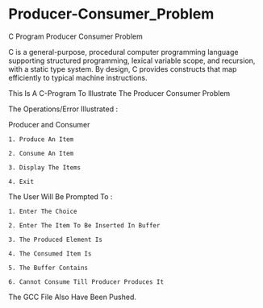 # Producer-Consumer_Problem
C Program Producer Consumer Problem

C is a general-purpose, procedural computer programming language supporting structured programming, lexical variable scope, and recursion, with a static type system. By design, C provides constructs that map efficiently to typical machine instructions.

This Is A C-Program To Illustrate The Producer Consumer Problem

The Operations/Error Illustrated :

Producer and Consumer

    1. Produce An Item

    2. Consume An Item

    3. Display The Items

    4. Exit

The User Will Be Prompted To :

    1. Enter The Choice

    2. Enter The Item To Be Inserted In Buffer
    
    3. The Produced Element Is
    
    4. The Consumed Item Is
    
    5. The Buffer Contains
    
    6. Cannot Consume Till Producer Produces It

The GCC File Also Have Been Pushed.
